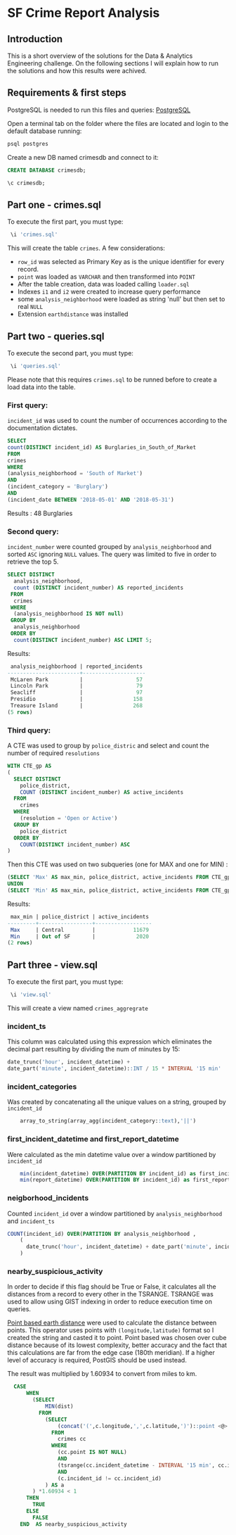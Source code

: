 # SF Crime Report Analysis


## Introduction

This is a short overview of the solutions for the Data & Analytics Engineering challenge. On the following sections I will explain how to run the solutions and how this results were achived.


## Requirements & first steps

PostgreSQL is needed to run this files and queries: [PostgreSQL](https://www.postgresql.org/) 

Open a terminal tab on the folder where the files are located and login to the default database running:
```bash
psql postgres
```
Create a new DB named crimesdb and connect to it:
```sql
CREATE DATABASE crimesdb;
```
```sql
\c crimesdb;
```
## Part one - crimes.sql
To execute the first part, you must type:

```sql
 \i 'crimes.sql'
```
This will create the table `crimes`. 
A few considerations:
* `row_id` was selected as Primary Key as is the unique identifier for every record.
* `point` was loaded as `VARCHAR` and then transformed into `POINT`
*  After the table creation, data was loaded calling `loader.sql` 
* Indexes `i1` and `i2` were created to increase query performance
* some `analysis_neighborhood` were loaded as string 'null' but then set to real `NULL`
* Extension `earthdistance` was installed

## Part two - queries.sql
To execute the second part, you must type:

```sql
 \i 'queries.sql'
```
Please note that this requires `crimes.sql` to be runned before to create a load data into the table.
### First query:
`incident_id` was used to count the number of occurrences according to the documentation dictates.
```sql
SELECT 
count(DISTINCT incident_id) AS Burglaries_in_South_of_Market 
FROM 
crimes
WHERE 
(analysis_neighborhood = 'South of Market') 
AND 
(incident_category = 'Burglary') 
AND 
(incident_date BETWEEN '2018-05-01' AND '2018-05-31')
```
Results : 48 Burglaries
### Second query:
`incident_number` were counted grouped by `analysis_neighborhood` and sorted `ASC` ignoring `NULL` values. The query was limited to five in order to retrieve the top 5.
```sql
SELECT DISTINCT 
  analysis_neighborhood,
  count (DISTINCT incident_number) AS reported_incidents 
 FROM 
  crimes 
 WHERE 
  (analysis_neighborhood IS NOT null)  
 GROUP BY 
  analysis_neighborhood 
 ORDER BY 
  count(DISTINCT incident_number) ASC LIMIT 5;
```
Results:
```sql
 analysis_neighborhood | reported_incidents 
-----------------------+--------------------
 McLaren Park          |                 57
 Lincoln Park          |                 79
 Seacliff              |                 97
 Presidio              |                158
 Treasure Island       |                268
(5 rows)
```
### Third query:
A CTE was used to group by `police_distric` and select and count the number of required `resolutions` 
```sql
WITH CTE_gp AS 
(
  SELECT DISTINCT
    police_district,
    COUNT (DISTINCT incident_number) AS active_incidents 
  FROM
    crimes 
  WHERE
    (resolution = 'Open or Active')
  GROUP BY
    police_district 
  ORDER BY
    COUNT(DISTINCT incident_number) ASC
)
```
Then this CTE was used on two subqueries (one for MAX and one for MIN) :
```sql
(SELECT 'Max' AS max_min, police_district, active_incidents FROM CTE_gp ORDER BY active_incidents DESC LIMIT 1)
UNION
(SELECT 'Min' AS max_min, police_district, active_incidents FROM CTE_gp ORDER BY active_incidents ASC LIMIT 1);
```
Results:
```sql
 max_min | police_district | active_incidents 
---------+-----------------+------------------
 Max     | Central         |            11679
 Min     | Out of SF       |             2020
(2 rows)
```


## Part three - view.sql
To execute the first part, you must type:

```sql
 \i 'view.sql'
```
This will create a view named `crimes_aggregrate`
### incident_ts
This column was calculated using this expression which eliminates the decimal part resulting by dividing the num of minutes by 15:
```sql
date_trunc('hour', incident_datetime) + 
date_part('minute', incident_datetime)::INT / 15 * INTERVAL '15 min'
```
### incident_categories
Was created by concatenating all the unique values on a string, grouped by `incident_id`
```sql
    array_to_string(array_agg(incident_category::text),'||')
```
### first_incident_datetime and first_report_datetime 
Were calculated as the min datetime value over a window partitioned by `incident_id` 
```sql
    min(incident_datetime) OVER(PARTITION BY incident_id) as first_incident_datetime,
    min(report_datetime) OVER(PARTITION BY incident_id) as first_report_datetime,
```
### neigborhood_incidents
Counted `incident_id` over a window partitioned by `analysis_neighborhood` and `incident_ts`
```sql
COUNT(incident_id) OVER(PARTITION BY analysis_neighborhood , 
    (
      date_trunc('hour', incident_datetime) + date_part('minute', incident_datetime)::INT / 15 * INTERVAL '15 min'
    )
```

### nearby_suspicious_activity
In order to decide if this flag should be True or False, it calculates all the distances from a record to every other in the TSRANGE. TSRANGE was used to allow using GIST indexing in order to reduce execution time on queries.

[Point based earth distance](https://www.postgresql.org/docs/9.3/earthdistance.html) were used to calculate the distance between points. This operator uses points with `(longitude,latitude)` format so I created the string and casted it to point.
Point based was chosen over cube distance because of its lowest complexity, better accuracy and the fact that this calculations are far from the edge case (180th meridian).
If a higher level of accuracy is required, PostGIS should be used instead.


The result was multiplied by 1.60934 to convert from miles to km.

```sql
  CASE
      WHEN
        (SELECT
            MIN(dist) 
          FROM
            (SELECT
                (concat('(',c.longitude,',',c.latitude,')')::point <@> concat('(',cc.longitude,',',cc.latitude,')')::point) AS dist 
              FROM
                crimes cc 
              WHERE
                (cc.point IS NOT NULL)
                AND 
                (tsrange(cc.incident_datetime - INTERVAL '15 min', cc.incident_datetime + INTERVAL '15 min', '[]') @> c.incident_datetime)
                AND 
                (c.incident_id != cc.incident_id)
            ) AS a
        ) *1.60934 < 1 
      THEN
        TRUE 
      ELSE
        FALSE 
    END  AS nearby_suspicious_activity 
```

